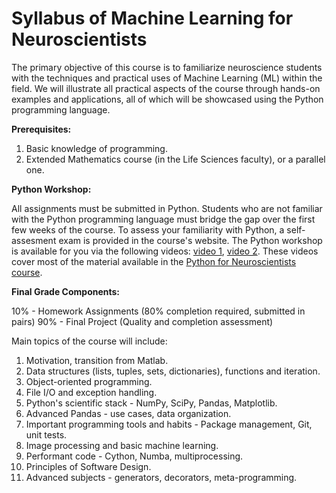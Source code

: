 # Syllabus of Machine Learning for Neuroscientists

The primary objective of this course is to familiarize neuroscience students with the techniques and practical uses of Machine Learning (ML) within the field.
We will illustrate all practical aspects of the course through hands-on examples and applications, all of which will be showcased using the Python programming language.

__Prerequisites:__

1. Basic knowledge of programming.
2. Extended Mathematics course (in the Life Sciences faculty), or a parallel one.

__Python Workshop:__

All assignments must be submitted in Python. Students who are not familiar with the Python programming language must bridge the gap over the first few weeks of the course.
To assess your familiarity with Python, a self-assesment exam is provided in the course's website.
The Python workshop is available for you via the following videos: [video 1](https://tau.cloud.panopto.eu/Panopto/Pages/Viewer.aspx?id=35b083a3-8a5f-46f1-99ad-ac6200b1525d), [video 2](https://tau.cloud.panopto.eu/Panopto/Pages/Viewer.aspx?id=1af6fe4c-c586-4e2c-8ea4-ac6900afd9eb).
These videos cover most of the material available in the [Python for Neuroscientists course](https://sagol-python-for-neuroscientists.github.io/textbook-public/intro.html).

__Final Grade Components:__

10% - Homework Assignments (80% completion required, submitted in pairs)
90% - Final Project (Quality and completion assessment)


Main topics of the course will include:

1. Motivation, transition from Matlab.
2. Data structures (lists, tuples, sets, dictionaries), functions and iteration.
2. Object-oriented programming.
3. File I/O and exception handling.
3. Python's scientific stack - NumPy, SciPy, Pandas, Matplotlib.
5. Advanced Pandas - use cases, data organization.
4. Important programming tools and habits - Package management, Git, unit tests.
8. Image processing and basic machine learning.
9. Performant code - Cython, Numba, multiprocessing.
3. Principles of Software Design.
10. Advanced subjects - generators, decorators, meta-programming.
